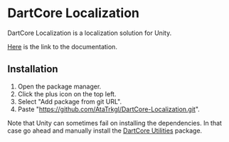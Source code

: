 # DartCore Localization

DartCore Localization is a localization solution for Unity.

[Here](https://github.com/AtaTrkgl/DartCore-Localization/wiki) is the link to the documentation. 

## Installation

1. Open the package manager.
2. Click the plus icon on the top left.
3. Select "Add package from git URL".
4. Paste "https://github.com/AtaTrkgl/DartCore-Localization.git".

Note that Unity can sometimes fail on installing the dependencies. In that case go ahead and manually install the [DartCore Utilities](https://github.com/AtaTrkgl/DartCore-Utilities) package.
